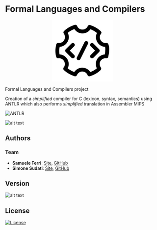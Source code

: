 # Formal Languages and Compilers

<p align="center">
<img src="https://github.com/samuelexferri/unibg-compilers/blob/master/images/compiler.png" width="200">
</p>

Formal Languages and Compilers project

Creation of a *simplified* compiler for C (lexicon, syntax, semantics) using ANTLR which also performs *simplified* translation in Assembler MIPS

![ANTLR](https://www.antlr.org/)

![alt text](https://img.shields.io/badge/Language-Italian-infomrmational?style=for-the-badge)

## Authors

### Team

-   **Samuele Ferri**: [Site](https://samuelexferri.com), [GitHub](https://github.com/samuelexferri)
-   **Simone Sudati**: [Site](https://simonesudati.com), [GitHub](https://github.com/SudatiSimone)

## Version

![alt text](https://img.shields.io/badge/Version-0.0.1-blue.svg?style=for-the-badge)

## License

[![License](https://img.shields.io/badge/License-MIT_License-blue.svg?style=for-the-badge)](https://badges.mit-license.org)
